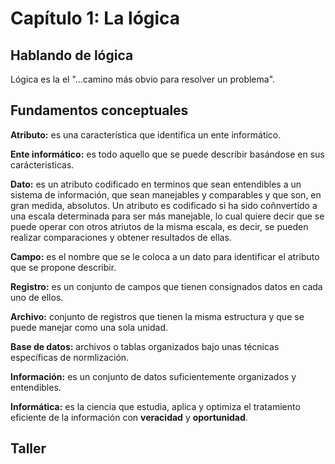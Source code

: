 # Capítulo 1: La lógica

## Hablando de lógica

Lógica es la el "...camino más obvio para resolver un problema".

## Fundamentos conceptuales

**Atributo:** es una característica que identifica un ente informático.

**Ente informático:** es todo aquello que se puede describir basándose en sus carácteristicas. 

**Dato:** es un atributo codificado en terminos que sean entendibles a un sistema de información, que sean manejables y comparables y que son, en gran medida, absolutos. Un atributo es codificado si ha sido coñnvertido a una escala determinada para ser más manejable, lo cual quiere decir que se puede operar con otros atriutos de la misma escala, es decir, se pueden realizar comparaciones y obtener resultados de ellas. 

**Campo:** es el nombre que se le coloca a un dato para identificar el atributo que se propone describir.

**Registro:** es un conjunto de campos que tienen consignados datos en cada uno de ellos.

**Archivo:** conjunto de registros que tienen la misma estructura y que se puede manejar como una sola unidad.

**Base de datos:** archivos o tablas organizados bajo unas técnicas específicas de normlización.

**Información:** es un conjunto de datos suficientemente organizados y entendibles.

**Informática:** es la ciencia que estudia, aplica y optimiza el tratamiento eficiente de la información con **veracidad** y **oportunidad**.


## Taller